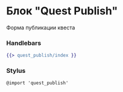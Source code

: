 # Блок "Quest Publish"

Форма публикации квеста

### Handlebars

```handlebars
{{> quest_publish/index }}
```

### Stylus

```stylus
@import 'quest_publish'
```
